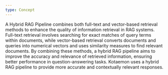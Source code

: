 ```yaml
---
type: Concept
---
```


A Hybrid RAG Pipeline combines both full-text and vector-based retrieval methods to enhance the quality of information retrieval in RAG systems. Full-text retrieval involves searching for exact matches of query terms within documents, while vector-based retrieval converts documents and queries into numerical vectors and uses similarity measures to find relevant documents. By combining these methods, a hybrid RAG pipeline aims to improve the accuracy and relevance of retrieved information, ensuring better performance in question-answering tasks. Kotaemon uses a hybrid RAG pipeline to provide more accurate and contextually relevant responses.